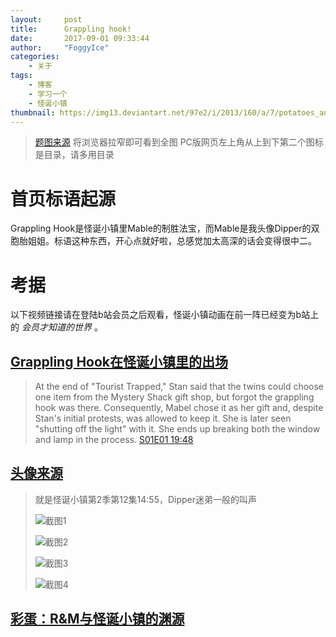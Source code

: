 ```yaml
---
layout:     post
title:      Grappling hook!
date:       2017-09-01 09:33:44
author:     "FoggyIce"
categories:
    - 关于
tags:
    - 博客
    - 学习一个
    - 怪诞小镇
thumbnail: https://img13.deviantart.net/97e2/i/2013/160/a/7/potatoes_and_grappling_hooks_by_legolass1119-d68fovt.jpg
---
```

>[题图来源][GHP]
>将浏览器拉窄即可看到全图
>PC版网页左上角从上到下第二个图标是目录，请多用目录

# 首页标语起源

Grappling Hook是怪诞小镇里Mable的制胜法宝，而Mable是我头像Dipper的双胞胎姐姐。标语这种东西，开心点就好啦，总感觉加太高深的话会变得很中二。

# 考据

以下视频链接请在登陆b站会员之后观看，怪诞小镇动画在前一阵已经变为b站上的 *会员才知道的世界* 。

## [Grappling Hook在怪诞小镇里的出场][GFGH]

>At the end of "Tourist Trapped," Stan said that the twins could choose one item from the Mystery Shack gift shop, but forgot the grappling hook was there. Consequently, Mabel chose it as her gift and, despite Stan's initial protests, was allowed to keep it. She is later seen "shutting off the light" with it. She ends up breaking both the window and lamp in the process.
>[S01E01 19:48][GFS1E1]

## [头像来源][GFS2E12]

>就是怪诞小镇第2季第12集14:55，Dipper迷弟一般的叫声
>
>![截图1][GFS2E12S1]
>
>![截图2][GFS2E12S2]
>
>![截图3][GFS2E12S3]
>
>![截图4][GFS2E12S4]

## [彩蛋：R&M与怪诞小镇的渊源][BNS]

[GHP]: https://legolass1119.deviantart.com/art/Potatoes-and-Grappling-Hooks-376966073
[GFGH]: http://gravityfalls.wikia.com/wiki/Mabel%27s_grappling_hook
[GFS1E1]: https://www.bilibili.com/video/av309946
[GFS2E12]: http://www.bilibili.com/video/av2591993
[GFS2E12S1]: https://ws1.sinaimg.cn/large/b07fd0f8gy1fj3wagr7nrj21hc0u0b2a.jpg
[GFS2E12S2]: https://ws1.sinaimg.cn/large/b07fd0f8gy1fj3waobighj21hc0u0npe.jpg
[GFS2E12S3]: https://ws1.sinaimg.cn/large/b07fd0f8gy1fj3walnvw1j21hc0u0x6q.jpg
[GFS2E12S4]: https://ws1.sinaimg.cn/large/b07fd0f8gy1fj3wah4farj21hc0u07wi.jpg
[BNS]: https://www.bilibili.com/video/av10785678/